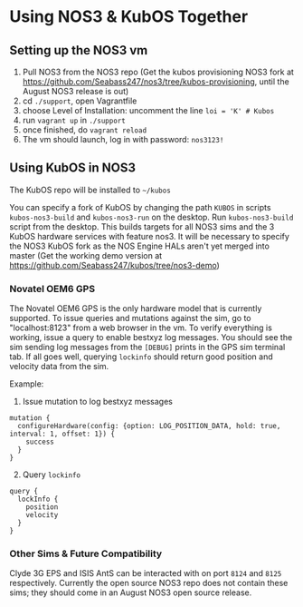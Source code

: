 # Using NOS3 & KubOS Together

## Setting up the NOS3 vm
1. Pull NOS3 from the NOS3 repo (Get the kubos provisioning NOS3 fork at https://github.com/Seabass247/nos3/tree/kubos-provisioning, until the August NOS3 release is out)
2. cd `./support`, open Vagrantfile
3. choose Level of Installation: uncomment the line `loi = 'K' # Kubos`
4. run `vagrant up` in `./support`
5. once finished, do `vagrant reload`
6. The vm should launch, log in with password: `nos3123!`

## Using KubOS in NOS3
The KubOS repo will be installed to `~/kubos`

You can specify a fork of KubOS by changing the path `KUBOS` in scripts `kubos-nos3-build` and `kubos-nos3-run` on the desktop.  Run `kubos-nos3-build` script from the desktop.  This builds targets for all NOS3 sims and the 3 KubOS hardware services with feature nos3.  It will be necessary to specify the NOS3 KubOS fork as the NOS Engine HALs aren't yet merged into master (Get the working demo version at https://github.com/Seabass247/kubos/tree/nos3-demo)

### Novatel OEM6 GPS
The Novatel OEM6 GPS is the only hardware model that is currently supported.  To issue queries and mutations against the sim, go to "localhost:8123" from a web browser in the vm.  To verify everything is working, issue a query to enable bestxyz log messages.  You should see the sim sending log messages from the `[DEBUG]` prints in the GPS sim terminal tab.  If all goes well, querying `lockinfo` should return good position and velocity data from the sim.

Example: 
1. Issue mutation to log bestxyz messages 
```
mutation {
  configureHardware(config: {option: LOG_POSITION_DATA, hold: true, interval: 1, offset: 1}) {
    success
  }
}
```
2. Query `lockinfo`
```
query {
  lockInfo {
    position
    velocity
  }
}
```

### Other Sims & Future Compatibility
Clyde 3G EPS and ISIS AntS can be interacted with on port `8124` and `8125` respectively.  Currently the open source NOS3 repo does not contain these sims; they should come in an August NOS3 open source release.
